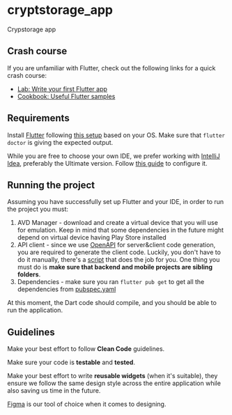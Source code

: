 # cryptstorage_app

Crypstorage app

## Crash course

If you are unfamiliar with Flutter, check out the following links for a quick crash course:

- [Lab: Write your first Flutter app](https://flutter.dev/docs/get-started/codelab)
- [Cookbook: Useful Flutter samples](https://flutter.dev/docs/cookbook)

## Requirements

Install [Flutter](https://flutter.dev/) following [this setup](https://docs.flutter.dev/get-started/install) based on your OS. Make sure that `flutter doctor` is giving the expected output.

While you are free to choose your own IDE, we prefer working with [IntelliJ Idea](https://www.jetbrains.com/idea/download/), preferably the Ultimate version. Follow [this guide](https://docs.flutter.dev/development/tools/android-studio) to configure it.

## Running the project

Assuming you have successfully set up Flutter and your IDE, in order to run the project you must:

1. AVD Manager - download and create a virtual device that you will use for emulation. Keep in mind that some dependencies in the future might depend on virtual device having Play Store installed
2. API client - since we use [OpenAPI](https://github.com/OAI/OpenAPI-Specification/blob/master/versions/3.0.0.md) for server&client code generation, you are required to generate the client code. Luckily, you don't have to do it manually, there's a [script](etc/generate-api.sh) that does the job for you. One thing you must do is **make sure that backend and mobile projects are sibling folders**.
3. Dependencies - make sure you ran `flutter pub get` to get all the dependencies from [pubspec.yaml](pubspec.yaml)

At this moment, the Dart code should compile, and you should be able to run the application.

## Guidelines

Make your best effort to follow **Clean Code** guidelines.

Make sure your code is **testable** and **tested**.

Make your best effort to write **reusable widgets** (when it's suitable), they ensure we follow the same design style across the entire application while also saving us time in the future.

[Figma](https://www.figma.com/) is our tool of choice when it comes to designing.